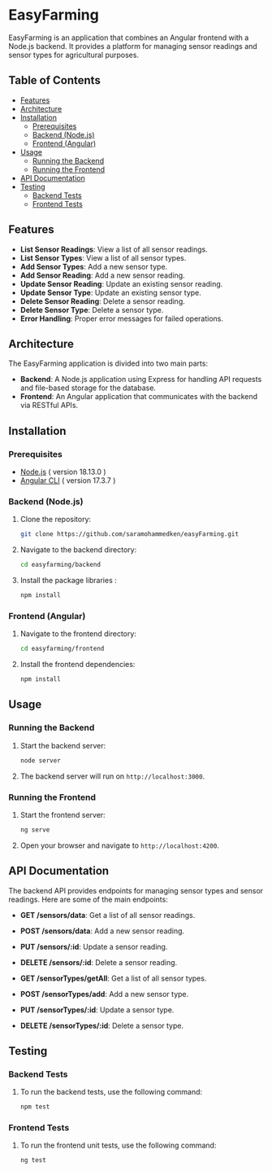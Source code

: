 # EasyFarming

EasyFarming is an application that combines an Angular frontend with a Node.js backend. It provides a platform for managing sensor readings and sensor types for agricultural purposes.

## Table of Contents

- [Features](#features)
- [Architecture](#architecture)
- [Installation](#installation)
  - [Prerequisites](#prerequisites)
  - [Backend (Node.js)](#backend-nodejs)
  - [Frontend (Angular)](#frontend-angular)
- [Usage](#usage)
  - [Running the Backend](#running-the-backend)
  - [Running the Frontend](#running-the-frontend)
- [API Documentation](#api-documentation)
- [Testing](#testing)
  - [Backend Tests](#backend-tests)
  - [Frontend Tests](#frontend-tests) 

## Features

- **List Sensor Readings**: View a list of all sensor readings.
- **List Sensor Types**: View a list of all sensor types.
- **Add Sensor Types**: Add a new sensor type.
- **Add Sensor Reading**: Add a new sensor reading.
- **Update Sensor Reading**: Update an existing sensor reading.
- **Update Sensor Type**: Update an existing sensor type.
- **Delete Sensor Reading**: Delete a sensor reading.
- **Delete Sensor Type**: Delete a sensor type.
- **Error Handling**: Proper error messages for failed operations.

## Architecture

The EasyFarming application is divided into two main parts:

- **Backend**: A Node.js application using Express for handling API requests and file-based storage for the database.
- **Frontend**: An Angular application that communicates with the backend via RESTful APIs.

## Installation

### Prerequisites

- [Node.js](https://nodejs.org/) ( version 18.13.0 )
- [Angular CLI](https://angular.io/cli) ( version 17.3.7 )

### Backend (Node.js)

1. Clone the repository:

    ```sh
    git clone https://github.com/saramohammedken/easyFarming.git
    ```

2. Navigate to the backend directory:

    ```sh
    cd easyfarming/backend
    ```

3. Install the package libraries :

    ```sh
    npm install
    ```

### Frontend (Angular)

1. Navigate to the frontend directory:

    ```sh
    cd easyfarming/frontend
    ```

2. Install the frontend dependencies:

    ```sh
    npm install
    ```

## Usage

### Running the Backend

1. Start the backend server:

    ```sh
    node server
    ```

2. The backend server will run on `http://localhost:3000`.

### Running the Frontend

1. Start the frontend server:

    ```sh
    ng serve
    ```

2. Open your browser and navigate to `http://localhost:4200`.

## API Documentation

The backend API provides endpoints for managing sensor types and sensor readings. Here are some of the main endpoints:

- **GET /sensors/data**: Get a list of all sensor readings.
- **POST /sensors/data**: Add a new sensor reading.
- **PUT /sensors/:id**: Update a sensor reading.
- **DELETE /sensors/:id**: Delete a sensor reading.

- **GET /sensorTypes/getAll**: Get a list of all sensor types.
- **POST /sensorTypes/add**: Add a new sensor type.
- **PUT /sensorTypes/:id**: Update a sensor type.
- **DELETE /sensorTypes/:id**: Delete a sensor type.

## Testing

### Backend Tests

1. To run the backend tests, use the following command:

    ```sh
    npm test
    ```

### Frontend Tests

1. To run the frontend unit tests, use the following command:

    ```sh
    ng test
    ```
